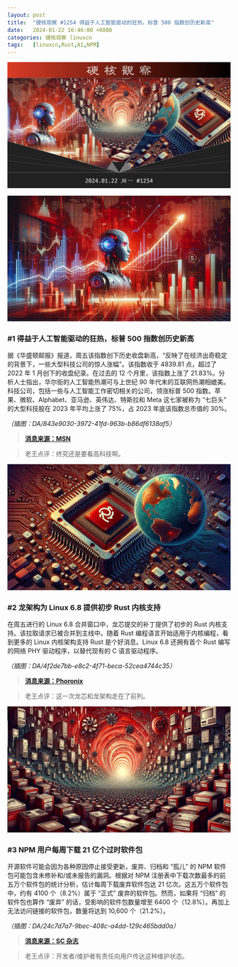 ```yaml
---
layout: post
title:	"硬核观察 #1254 得益于人工智能驱动的狂热，标普 500 指数创历史新高"
date:	2024-01-22 16:46:00 +0800 
categories:	硬核观察 linuxcn 
tags:	[linuxcn,Rust,AI,NPM]
---
```



![](/Asserts/Images/album/202401/22/164429oc67cl43sgzp222k.jpg)


![](/Asserts/Images/album/202401/22/164439z11viffio1hubwxu.png)


### #1 得益于人工智能驱动的狂热，标普 500 指数创历史新高


据《华盛顿邮报》报道，周五该指数创下历史收盘新高，“反映了在经济出奇稳定的背景下，一些大型科技公司的惊人涨幅”。该指数收于 4839.81 点，超过了 2022 年 1 月创下的收盘纪录。在过去的 12 个月里，该指数上涨了 21.83%。分析人士指出，华尔街的人工智能热潮可与上世纪 90 年代末的互联网热潮相媲美。科技公司，包括一些与人工智能工作密切相关的公司，领涨标普 500 指数。苹果、微软、Alphabet、亚马逊、英伟达、特斯拉和 Meta 这七家被称为 “七巨头” 的大型科技股在 2023 年平均上涨了 75%，占 2023 年底该指数总市值的 30%。


*（插图：DA/843e9030-3972-41fd-963b-b86df6138af5）*



> 
> **[消息来源：MSN](https://www.msn.com/en-us/money/markets/s-p-500-closes-at-record-high-capping-a-strong-run-for-stocks/ar-BB1gXQmn)**
> 
> 
> 



> 
> 老王点评：终究还是要看高科技啊。
> 
> 
> 


![](/Asserts/Images/album/202401/22/164503xlnnt1p8ni1bdpo4.png)


### #2 龙架构为 Linux 6.8 提供初步 Rust 内核支持


在周五进行的 Linux 6.8 合并窗口中，龙芯提交的补丁提供了初步的 Rust 内核支持。该拉取请求已被合并到主线中。随着 Rust 编程语言开始适用于内核编程，看到更多的 Linux 内核架构支持 Rust 是个好消息。Linux 6.8 还拥有首个 Rust 编写的网络 PHY 驱动程序，以替代现有的 C 语言驱动程序。


*（插图：DA/4f2de7bb-e8c2-4f71-beca-52cea4744c35）*



> 
> **[消息来源：Phoronix](https://www.phoronix.com/news/LoongArch-Linux-6.8)**
> 
> 
> 



> 
> 老王点评：这一次龙芯和龙架构走在了前列。
> 
> 
> 


![](/Asserts/Images/album/202401/22/164525y9clny7dym204mzl.png)


### #3 NPM 用户每周下载 21 亿个过时软件包


开源软件可能会因为各种原因停止接受更新，废弃、归档和 “孤儿” 的 NPM 软件包可能包含未修补和/或未报告的漏洞。根据对 NPM 注册表中下载次数最多的前五万个软件包的统计分析，估计每周下载废弃软件包达 21 亿次。这五万个软件包中，约有 4100 个（8.2%）属于 “正式” 废弃的软件包。然而，如果将 “归档” 的软件包也算作 “废弃” 的话，受影响的软件包数量增至 6400 个（12.8%）。再加上无法访问链接的软件包，数量将达到 10,600 个（21.2%）。


*（插图：DA/24c7d7a7-9bec-408c-a4dd-129c465bdd0a）*



> 
> **[消息来源：SC 杂志](https://www.scmagazine.com/news/npm-registry-users-download-2-1b-deprecated-packages-weekly-researchers-say)**
> 
> 
> 



> 
> 老王点评：开发者/维护者有责任向用户传达这种维护状态。
> 
> 
>
